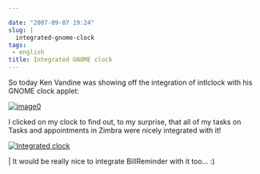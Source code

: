 ```yaml
---

date: "2007-09-07 19:24"
slug: |
  integrated-gnome-clock
tags:
 - english
title: Integrated GNOME clock
---
```


So today Ken Vandine was showing off the integration of intlclock with
his GNOME clock applet:

[![image0](http://farm2.static.flickr.com/1237/1342057797_ec1cc2e553_m.jpg)](http://www.flickr.com/photos/kenvandine/1342057797/)

I clicked on my clock to find out, to my surprise, that all of my tasks
on Tasks and appointments in Zimbra were nicely integrated with it!

[![Integrated
clock](http://farm2.static.flickr.com/1178/1343380948_61fe360ab5_o.png)](http://www.flickr.com/photos/ogmaciel/1343380948/)

| It would be really nice to integrate BillReminder with it too... :)
